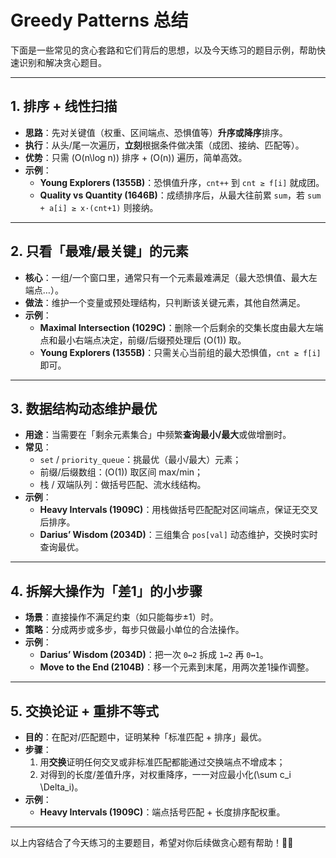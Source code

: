 # Greedy Patterns 总结

下面是一些常见的贪心套路和它们背后的思想，以及今天练习的题目示例，帮助快速识别和解决贪心题目。

---

## 1. 排序 + 线性扫描

- **思路**：先对关键值（权重、区间端点、恐惧值等）**升序或降序**排序。  
- **执行**：从头/尾一次遍历，**立刻**根据条件做决策（成团、接纳、匹配等）。  
- **优势**：只需 \(O(n\log n)\) 排序 + \(O(n)\) 遍历，简单高效。  
- **示例**：  
  - **Young Explorers (1355B)**：恐惧值升序，`cnt++` 到 `cnt ≥ f[i]` 就成团。  
  - **Quality vs Quantity (1646B)**：成绩排序后，从最大往前累 `sum`，若 `sum + a[i] ≥ x·(cnt+1)` 则接纳。  

---

## 2. 只看「最难/最关键」的元素

- **核心**：一组/一个窗口里，通常只有一个元素最难满足（最大恐惧值、最大左端点…）。  
- **做法**：维护一个变量或预处理结构，只判断该关键元素，其他自然满足。  
- **示例**：  
  - **Maximal Intersection (1029C)**：删除一个后剩余的交集长度由最大左端点和最小右端点决定，前缀/后缀预处理后 \(O(1)\) 取。  
  - **Young Explorers (1355B)**：只需关心当前组的最大恐惧值，`cnt ≥ f[i]` 即可。  

---

## 3. 数据结构动态维护最优

- **用途**：当需要在「剩余元素集合」中频繁**查询最小/最大**或做增删时。  
- **常见**：  
  - `set` / `priority_queue`：挑最优（最小/最大）元素；  
  - 前缀/后缀数组：\(O(1)\) 取区间 max/min；  
  - 栈 / 双端队列：做括号匹配、流水线结构。  
- **示例**：  
  - **Heavy Intervals (1909C)**：用栈做括号匹配配对区间端点，保证无交叉后排序。  
  - **Darius’ Wisdom (2034D)**：三组集合 `pos[val]` 动态维护，交换时实时查询最优。  

---

## 4. 拆解大操作为「差1」的小步骤

- **场景**：直接操作不满足约束（如只能每步±1）时。  
- **策略**：分成两步或多步，每步只做最小单位的合法操作。  
- **示例**：  
  - **Darius’ Wisdom (2034D)**：把一次 `0↔2` 拆成 `1↔2` 再 `0↔1`。  
  - **Move to the End (2104B)**：移一个元素到末尾，用两次差1操作调整。  

---

## 5. 交换论证 + 重排不等式

- **目的**：在配对/匹配题中，证明某种「标准匹配 + 排序」最优。  
- **步骤**：  
  1. 用**交换**证明任何交叉或非标准匹配都能通过交换端点不增成本；  
  2. 对得到的长度/差值升序，对权重降序，一一对应最小化\(\sum c_i \Delta_i\)。  
- **示例**：  
  - **Heavy Intervals (1909C)**：端点括号匹配 + 长度排序配权重。  

---

以上内容结合了今天练习的主要题目，希望对你后续做贪心题有帮助！🚀🐾
